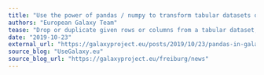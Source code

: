 ```yaml
---
title: "Use the power of pandas / numpy to transform tabular datasets on UseGalaxy.eu"
authors: "European Galaxy Team"
tease: "Drop or duplicate given rows or columns from a tabular dataset, filter rows or columns on their properties, replace or transform table elements, ..."
date: "2019-10-23"
external_url: "https://galaxyproject.eu/posts/2019/10/23/pandas-in-galaxy/"
source_blog: "UseGalaxy.eu"
source_blog_url: "https://galaxyproject.eu/freiburg/news"
---
```

